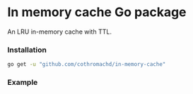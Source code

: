 # In memory cache Go package

An LRU in-memory cache with TTL.

### Installation
```sh
go get -u "github.com/cothromachd/in-memory-cache"
```

### Example
